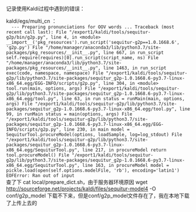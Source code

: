  记录使用Kaldi过程中遇到的错误：
  
kaldi/egs/multi_cn ：     
`  
--- Preparing pronunciations for OOV words ...
Traceback (most recent call last):
  File "/export1/kaldi/tools/sequitur-g2p/bin/g2p.py", line 4, in <module>
    __import__('pkg_resources').run_script('sequitur-g2p==1.0.1668.6', 'g2p.py')
  File "/home/manager/anaconda3/lib/python3.7/site-packages/pkg_resources/__init__.py", line 667, in run_script
    self.require(requires)[0].run_script(script_name, ns)
  File "/home/manager/anaconda3/lib/python3.7/site-packages/pkg_resources/__init__.py", line 1463, in run_script
    exec(code, namespace, namespace)
  File "/export1/kaldi/tools/sequitur-g2p/lib/python3.7/site-packages/sequitur_g2p-1.0.1668.6-py3.7-linux-x86_64.egg/EGG-INFO/scripts/g2p.py", line 304, in <module>
    tool.run(main, options, args)
  File "/export1/kaldi/tools/sequitur-g2p/lib/python3.7/site-packages/sequitur_g2p-1.0.1668.6-py3.7-linux-x86_64.egg/tool.py", line 63, in run
    status = runMain(main, options, args)
  File "/export1/kaldi/tools/sequitur-g2p/lib/python3.7/site-packages/sequitur_g2p-1.0.1668.6-py3.7-linux-x86_64.egg/tool.py", line 99, in runMain
    status = main(options, args)
  File "/export1/kaldi/tools/sequitur-g2p/lib/python3.7/site-packages/sequitur_g2p-1.0.1668.6-py3.7-linux-x86_64.egg/EGG-INFO/scripts/g2p.py", line 230, in main
    model = SequiturTool.procureModel(options, loadSample, log=log_stdout)
  File "/export1/kaldi/tools/sequitur-g2p/lib/python3.7/site-packages/sequitur_g2p-1.0.1668.6-py3.7-linux-x86_64.egg/SequiturTool.py", line 217, in procureModel
    return tool.procureModel()
  File "/export1/kaldi/tools/sequitur-g2p/lib/python3.7/site-packages/sequitur_g2p-1.0.1668.6-py3.7-linux-x86_64.egg/SequiturTool.py", line 163, in procureModel
    model = pickle.load(open(self.options.modelFile, 'rb'), encoding='latin1')
EOFError: Ran out of input
`     
查了下 cat local/prepare_dict.sh，由于服务器环境原因 wget http://sourceforge.net/projects/kaldi/files/sequitur-model4 -O conf/g2p_model 下载不下来，但是conf/g2p_model文件存在了，我在本地下载了上传上去的     
